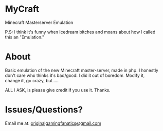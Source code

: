 MyCraft
=======

Minecraft Masterserver Emulation

P.S: I think it's funny when Icedream bitches and moans about how I called this an "Emulation." 

About
=====

Basic emulation of the new Minecraft master-server, made in php.
I honestly don't care who thinks it's bad/good. I did it out of boredom.
Modify it, change it, go crazy, but.....

ALL I ASK, is please give credit if you use it.
Thanks.

Issues/Questions?
=================

Email me at: originalgamingfanatics@gmail.com

